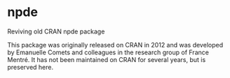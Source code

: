 # npde
Reviving old CRAN npde package

This package was originally released on CRAN in 2012 and was developed by Emanuelle Comets and colleagues in the research group of France Mentré. It has not been maintained on CRAN for several years, but is preserved here.
